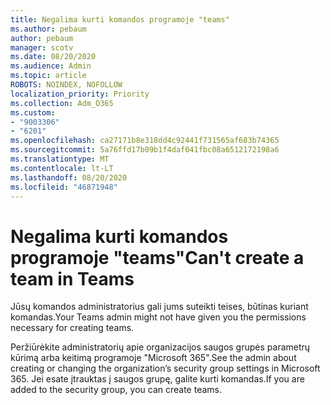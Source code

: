 ```yaml
---
title: Negalima kurti komandos programoje "teams"
ms.author: pebaum
author: pebaum
manager: scotv
ms.date: 08/20/2020
ms.audience: Admin
ms.topic: article
ROBOTS: NOINDEX, NOFOLLOW
localization_priority: Priority
ms.collection: Adm_O365
ms.custom:
- "9003306"
- "6201"
ms.openlocfilehash: ca27171b8e318dd4c92441f731565af683b74365
ms.sourcegitcommit: 5a76ffd17b09b1f4daf041fbc08a6512172198a6
ms.translationtype: MT
ms.contentlocale: lt-LT
ms.lasthandoff: 08/20/2020
ms.locfileid: "46871948"
---
```

# <a name="cant-create-a-team-in-teams"></a><span data-ttu-id="0181a-102">Negalima kurti komandos programoje "teams"</span><span class="sxs-lookup"><span data-stu-id="0181a-102">Can't create a team in Teams</span></span>

<span data-ttu-id="0181a-103">Jūsų komandos administratorius gali jums suteikti teises, būtinas kuriant komandas.</span><span class="sxs-lookup"><span data-stu-id="0181a-103">Your Teams admin might not have given you the permissions necessary for creating teams.</span></span>  

<span data-ttu-id="0181a-104">Peržiūrėkite administratorių apie organizacijos saugos grupės parametrų kūrimą arba keitimą programoje "Microsoft 365".</span><span class="sxs-lookup"><span data-stu-id="0181a-104">See the admin about creating or changing the organization’s security group settings in Microsoft 365.</span></span> <span data-ttu-id="0181a-105">Jei esate įtrauktas į saugos grupę, galite kurti komandas.</span><span class="sxs-lookup"><span data-stu-id="0181a-105">If you are added to the security group, you can create teams.</span></span>